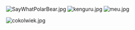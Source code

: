 ![SayWhatPolarBear.jpg](https://bitbucket.org/repo/gGKB4g/images/3641907101-SayWhatPolarBear.jpg)
![kenguru.jpg](http://www.shockmansion.com/wp-content/myimages/2012/04/LIKE-us-on-Facebook-1270.jpg)
![meu.jpg](https://pbs.twimg.com/media/BdvCGm0IYAA3RLG.jpg)

![cokolwiek.jpg](http://www.technologytell.com/gadgets/files/2013/11/Funny-Animals-And-High-Tech-2-e1383855014190.jpg)